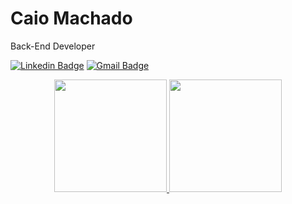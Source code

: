 # Caio Machado 

Back-End Developer

[![Linkedin Badge](https://img.shields.io/badge/-Caio%20Machado-00875f?style=flat-square&logo=Linkedin&logoColor=white&link=https://www.linkedin.com/in/diego-schell-fernandes/)](https://www.linkedin.com/in/caio-machado-dev/) 
[![Gmail Badge](https://img.shields.io/badge/-caio.machado.dev@gmail.com-00875f?style=flat-square&logo=Gmail&logoColor=white&link=mailto:caio.machado.dev@gmail.com)](mailto:caio.machado.dev@gmail.com)

<div align="center">
  <a href="https://github.com/caio-machado-dev">
  <img height="180em" src="https://github-readme-stats.vercel.app/api?username=caio-machado-dev&theme=react&hide_border=false&include_all_commits=false&count_private=false"/>
  <img height="180em" src="https://github-readme-stats.vercel.app/api/top-langs/?username=caio-machado-dev&theme=react&hide_border=false&include_all_commits=false&count_private=false&layout=compact"/>
</div>
